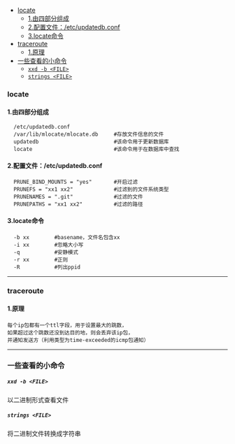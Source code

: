 
<!-- @import "[TOC]" {cmd="toc" depthFrom=1 depthTo=6 orderedList=false} -->
<!-- code_chunk_output -->

- [locate](#locate)
  - [1.由四部分组成](#1由四部分组成)
  - [2.配置文件：/etc/updatedb.conf](#2配置文件etcupdatedbconf)
  - [3.locate命令](#3locate命令)
- [traceroute](#traceroute)
  - [1.原理](#1原理)
- [一些查看的小命令](#一些查看的小命令)
    - [`xxd -b <FILE>`](#xxd-b-file)
    - [`strings <FILE>`](#strings-file)

<!-- /code_chunk_output -->

### locate

#### 1.由四部分组成
```shell
  /etc/updatedb.conf
  /var/lib/mlocate/mlocate.db     #存放文件信息的文件
  updatedb                        #该命令用于更新数据库
  locate                          #该命令用于在数据库中查找
```
#### 2.配置文件：/etc/updatedb.conf
```shell
  PRUNE_BIND_MOUNTS = "yes"       #开启过滤
  PRUNEFS = "xx1 xx2"             #过滤到的文件系统类型
  PRUNENAMES = ".git"             #过滤的文件
  PRUNEPATHS = "xx1 xx2"          #过滤的路径
```
#### 3.locate命令
```shell
  -b xx        #basename，文件名包含xx
  -i xx        #忽略大小写
  -q           #安静模式
  -r xx        #正则
  -R           #列出ppid
```

***

### traceroute
#### 1.原理
```
每个ip包都有一个ttl字段，用于设置最大的跳数，
如果超过这个跳数还没到达目的地，则会丢弃该ip包，
并通知发送方（利用类型为time-exceeded的icmp包通知）
```

***

### 一些查看的小命令
##### `xxd -b <FILE>`
以二进制形式查看文件
##### `strings <FILE>`
将二进制文件转换成字符串
